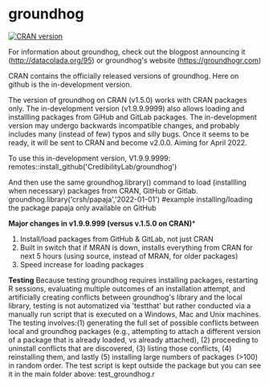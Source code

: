 
<!-- README.md is generated from README.Rmd. Please edit that file -->

# groundhog

<!-- badges: start -->

[![CRAN
version](https://www.r-pkg.org/badges/version-ago/groundhog)](https://cran.r-project.org/package=groundhog)
<!-- badges: end -->

For information about groundhog, check out the blogpost announcing it (http://datacolada.org/95) or groundhog's website (https://groundhogr.com)

CRAN contains the officially released versions of groundhog. Here on github is the in-development version.

The version of groundhog on CRAN (v1.5.0)  works with CRAN packages only.
The in-development version (v1.9.9.9999) also allows loading and installling packages from GiHub and GitLab packages.
The in-development version may undergo backwards incompatible changes, and probably includes many (instead of few) typos and silly bugs.
Once it seems to be ready, it will be sent to CRAN and become v2.0.0. Aiming for April 2022. 

To use this in-development version, V1.9.9.9999:
remotes::install_github('CredibilityLab/groundhog')

And then use the same groundhog.library() command to load (installling when necessary) packages from CRAN, GitHub or Gitlab.
groundhog.library('crsh/papaja','2022-01-01')  #example installing/loading the package papaja only available on GitHub

**Major changes in v1.9.9.999 (versus v.1.5.0 on CRAN)***
1) Install/load packages from GitHub & GitLab, not just CRAN
2) Built in switch that if MRAN is down, installs everything from CRAN for next 5 hours (using source, instead of MRAN, for older packages)
3) Speed increase for loading packages


**Testing**
Because testing groundhog requires installing packages, restarting R sessions, evaluating multiple outcomes of an installation attempt, and artificially creating conflicts between groundhog's library and the local library, testing is not automatized via 'testthat' but rather conducted via a manually run script that is executed on a Windows, Mac and Unix machines. The testing involves:(1) generating the full set of possible conflicts between local and groundhog packages (e.g., attempting to attach a different version of a package that is already loaded, vs already attached), (2) proceeding to uninstall conflicts that are discovered, (3) listing those conflicts, (4) reinstalling them, and lastly (5) installing large numbers of packages (>100) in random order. The test script is kept outside the package but you can see it in the main folder above: test_groundhog.r
